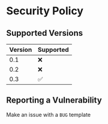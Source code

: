 # Security Policy

## Supported Versions

| Version | Supported          |
| ------- | ------------------ |
| 0.1     | :x:                |
| 0.2     | :x:                |
| 0.3     | :white_check_mark: |

## Reporting a Vulnerability

Make an issue with a `BUG` template
